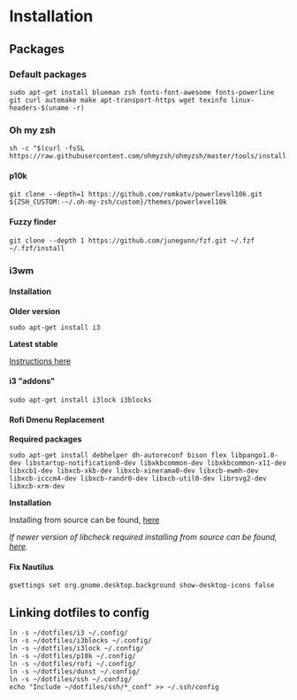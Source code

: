 # Installation

## Packages

### Default packages

```shell
sudo apt-get install blueman zsh fonts-font-awesome fonts-powerline git curl automake make apt-transport-https wget texinfo linux-headers-$(uname -r)
```

### Oh my zsh

```shell
sh -c "$(curl -fsSL https://raw.githubusercontent.com/ohmyzsh/ohmyzsh/master/tools/install.sh)"
```

#### p10k

```shell
git clone --depth=1 https://github.com/romkatv/powerlevel10k.git ${ZSH_CUSTOM:-~/.oh-my-zsh/custom}/themes/powerlevel10k
```

#### Fuzzy finder

```shell
git clone --depth 1 https://github.com/junegunn/fzf.git ~/.fzf
~/.fzf/install
```


### i3wm

#### Installation

**Older version**

```shell
sudo apt-get install i3
```

**Latest stable**

[Instructions here](https://i3wm.org/docs/repositories.html)

#### i3 "addons"

```shell
sudo apt-get install i3lock i3blocks
```


#### Rofi Dmenu Replacement

**Required packages**
```shell
sudo apt-get install debhelper dh-autoreconf bison flex libpango1.0-dev libstartup-notification0-dev libxkbcommon-dev libxkbcommon-x11-dev libxcb1-dev libxcb-xkb-dev libxcb-xinerama0-dev libxcb-ewmh-dev libxcb-icccm4-dev libxcb-randr0-dev libxcb-util0-dev librsvg2-dev libxcb-xrm-dev
```

**Installation**

Installing from source can be found, [here](https://github.com/davatorium/rofi/blob/next/INSTALL.md)

*If newer version of libcheck required installing from source can be found, [here](https://github.com/libcheck/check).*


####  Fix Nautilus

```shell
gsettings set org.gnome.desktop.background show-desktop-icons false
```

## Linking dotfiles to config

```shell
ln -s ~/dotfiles/i3 ~/.config/
ln -s ~/dotfiles/i3blocks ~/.config/
ln -s ~/dotfiles/i3lock ~/.config/
ln -s ~/dotfiles/p10k ~/.config/
ln -s ~/dotfiles/rofi ~/.config/
ln -s ~/dotfiles/dunst ~/.config/
ln -s ~/dotfiles/ssh ~/.config/
echo "Include ~/dotfiles/ssh/*_conf" >> ~/.ssh/config
```
